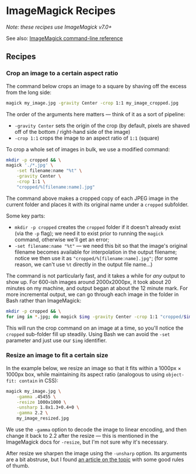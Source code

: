 # ImageMagick Recipes

_Note: these recipes use ImageMagick v7.0+_

See also: [ImageMagick command-line reference](https://imagemagick.org/script/command-line-processing.php)

## Recipes

### Crop an image to a certain aspect ratio

The command below crops an image to a square by shaving off the excess from the long side:

```bash
magick my_image.jpg -gravity Center -crop 1:1 my_image_cropped.jpg
```

The order of the arguments here matters — think of it as a sort of pipeline:

* `-gravity Center` sets the origin of the crop (by default, pixels are shaved off of the bottom / right-hand side of the image)
* `-crop 1:1` crops the image to an aspect ratio of `1:1` (square)

To crop a whole set of images in bulk, we use a modified command:

```bash
mkdir -p cropped && \
magick './*.jpg' \
	-set filename:name "%t" \
	-gravity Center \
	-crop 1:1 \
	"cropped/%[filename:name].jpg"
```

The command above makes a cropped copy of each JPEG image in the current folder and places it with its original name under a `cropped` subfolder.

Some key parts:

* `mkdir -p cropped` creates the `cropped` folder if it doesn't already exist (via the `-p` flag); we need it to exist prior to running the `magick` command, otherwise we'll get an error;
* `-set filename:name "%t"` — we need this bit so that the image's original filename becomes available for interpolation in the output filename; notice we then use it as `"cropped/%[filename:name].jpg"`; (for some reason, we can't use `%t` directly in the output file name...)

The command is not particularly fast, and it takes a while for _any_ output to show up. For 600-ish images around 2000x2000px, it took about 20 minutes on my machine, and output began at about the 12 minute mark. For more incremental output, we can go through each image in the folder in Bash rather than ImageMagick:

```bash
mkdir -p cropped && \
for img in *.jpg; do magick $img -gravity Center -crop 1:1 "cropped/$img.jpg"; done
```

This will run the crop command on an image at a time, so you'll notice the `cropped` sub-folder fill up steadily. Using Bash we can avoid the `-set` parameter and just use our `$img` identifier.

### Resize an image to fit a certain size

In the example below, we resize an image so that it fits within a 1000px &times; 1000px box, while maintaining its aspect ratio (analogous to using `object-fit: contain` in CSS):

```bash
magick my_image.jpg \
	-gamma .45455 \
	-resize 1000x1000 \
	-unsharp 1.8x1.3+0.4+0 \
	-gamma 2.2 \
	my_image_resized.jpg
```

We use the `-gamma` option to decode the image to linear encoding, and then change it back to 2.2 after the resize — this is mentioned in the ImageMagick docs for `-resize`, but I'm not sure why it's necessary.

After resize we sharpen the image using the `-unsharp` option. Its arguments are a bit abstruse, but I found [an article on the topic](https://redskiesatnight.com/2005/04/06/sharpening-using-image-magick/) with some good rules of thumb.